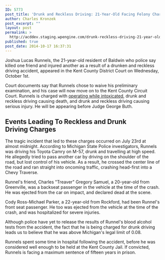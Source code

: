 ```yaml
---
ID: 5773
post_title: 'Drunk and Reckless Driving: 21-Year-Old Facing Felony Charges'
author: Charles Kronzek
post_excerpt: ""
layout: post
permalink: >
  http://acddev.staging.wpengine.com/drunk-reckless-driving-21-year-old-facing-felony-charges.html
published: true
post_date: 2014-10-17 16:37:31
---
```

Joshua Lucas Runnels, the 21-year-old resident of Baldwin who police say killed one friend and injured another as a result of a drunken and reckless driving accident, appeared in the Kent County District Court on Wednesday, October 1st.<!--more-->

Court documents say that Runnels chose to waive his preliminary examination, and his case will now move on to the Kent County Circuit Court. Runnels is charged with <a href="http://acddev.staging.wpengine.com/owi.html" target="_blank">operating while intoxicated</a>, drunk and reckless driving causing death, and drunk and reckless driving causing serious injury. He will be appearing before Judge George Buth.
<h2>Events Leading To Reckless and Drunk Driving Charges</h2>
The tragic incident that led to these charges occurred on July 23rd at almost midnight. According to Michigan State Police investigators, Runnels was driving his Toyota Camry on M-57, drunk and travelling at high speed. He allegedly tried to pass another car by driving on the shoulder of the road, but lost control of his vehicle. As a result, he crossed the center line of the road and ran straight into oncoming traffic, crashing head-first into a Chevy Traverse.

Runnel's friend, Charles "Treaver" Gregory Samuel, a 20-year-old from Greenville, was a backseat passenger in the vehicle at the time of the crash. He was ejected from the car on impact, and declared dead at the scene.

Cody Ross-Michael Parker, a 22-year-old from Rockford, had been Runnel's front seat passenger. He too was ejected from the vehicle at the time of the crash, and was hospitalized for severe injuries.

Although police have yet to release the results of Runnel's blood alcohol tests from the accident, the fact that he is being charged for drunk driving leads us to believe that he was above Michigan's legal limit of 0.08.

Runnels spent some time in hospital following the accident, before he was considered well enough to be held at the Kent County Jail. If convicted, Runnels is facing a maximum sentence of fifteen years in prison.